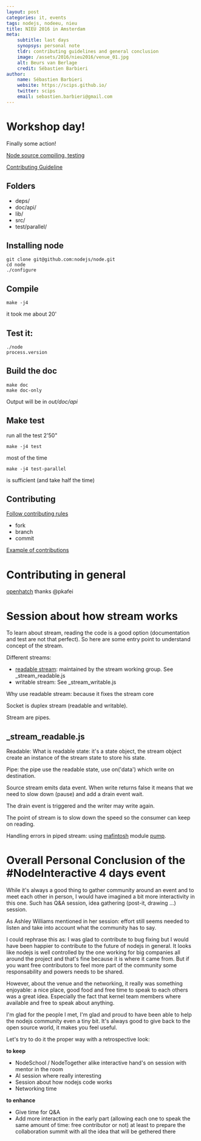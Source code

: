 ```yaml
---
layout: post
categories: it, events
tags: nodejs, nodeeu, nieu
title: NIEU 2016 in Amsterdam
meta:
    subtitle: last days
    synopsys: personal note
    tldr: contributing guidelines and general conclusion
    image: /assets/2016/nieu2016/venue_01.jpg
    alt: Beurs van Berlage
    credit: Sébastien Barbieri
author:
    name: Sébastien Barbieri
    website: https://scips.github.io/
    twitter: scips
    email: sebastien.barbieri@gmail.com
---
```

# Workshop day!

Finally some action!

[Node source compiling, testing](https://addaleax.net/code-and-learn-nieu-2016/)

[Contributing Guideline](https://medium.com/@Trott/node-todo-get-started-contributing-to-node-js-core-fbb4d8015df6#.46ps79lyp)

## Folders

* deps/
* doc/api/
* lib/
* src/
* test/parallel/

## Installing node

    git clone git@github.com:nodejs/node.git
    cd node
    ./configure

## Compile

    make -j4
    
it took me about 20'

## Test it:

    ./node
    process.version

## Build the doc

    make doc
    make doc-only

Output will be in *out/doc/api*

## Make test

run all the test 2'50"

    make -j4 test

most of the time

    make -j4 test-parallel

is sufficient (and take half the time)

## Contributing

[Follow contributing rules](https://github.com/nodejs/node/blob/master/CONTRIBUTING.md)

* fork
* branch
* commit

[Example of contributions](https://github.com/nodejs/node/commit/7f2c9ba1ac343ebdd3d4fbe27757847555bf141d)

# Contributing in general

[openhatch](https://openhatch.org/) thanks @pkafei

# Session about how stream works

To learn about stream, reading the code is a good option (documentation and test are not that perfect).
So here are some entry point to understand concept of the stream.

Different streams:

* [readable stream](npm.im/readablestream): maintained by the stream working group. See _stream_readable.js
* writable stream: See _stream_writable.js

Why use readable stream: because it fixes the stream core

Socket is duplex stream (readable and writable).

Stream are pipes.

## _stream_readable.js

Readable: What is readable state: it's a state object, the stream object create an instance of the stream state to store his state.

Pipe: the pipe use the readable state, use on('data') which write on destination.

Source stream emits data event.
When write returns false it means that we need to slow down (pause) and add a drain event wait.

The drain event is triggered and the writer may write again.

The point of stream is to slow down the speed so the consumer can keep on reading.

Handling errors in piped stream: using [mafintosh](https://github.com/mafintosh/) module [pump](http://npm.im/pump).

# Overall Personal Conclusion of the #NodeInteractive 4 days event

While it's always a good thing to gather community around an event and to meet each other in person, I would have imagined a bit more interactivity in this one. Such has Q&A session, idea gathering (post-it, drawing ...) session.

As Ashley Williams mentioned in her session: effort still seems needed to listen and take into account what the community has to say.

I could rephrase this as: I was glad to contribute to bug fixing but I would have been happier to contribute to the future of nodejs in general. 
It looks like nodejs is well controlled by the one working for big companies all around the project and that's fine because it is where it came from. But if you want free contributors to feel more part of the community some responsability and powers needs to be shared.

However, about the venue and the networking, it really was something enjoyable: a nice place, good food and free time to speak to each others was a great idea. Especially the fact that kernel team members where available and free to speak about anything.

I'm glad for the people I met, I'm glad and proud to have been able to help the nodejs community even a tiny bit. It's always good to give back to the open source world, it makes you feel useful.

Let's try to do it the proper way with a retrospective look:

**to keep**

* NodeSchool / NodeTogether alike interactive hand's on session with mentor in the room
* AI session where really interesting
* Session about how nodejs code works
* Networking time

**to enhance**

* Give time for Q&A
* Add more interaction in the early part (allowing each one to speak the same amount of time: free contributor or not) at least to prepare the collaboration summit with all the idea that will be gethered there



